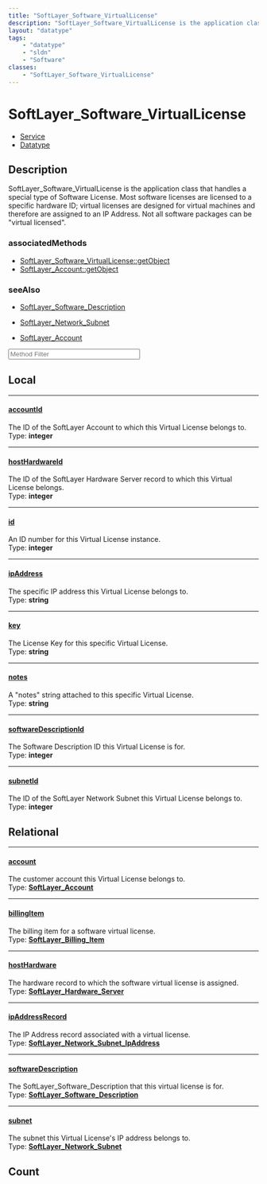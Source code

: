 ```yaml
---
title: "SoftLayer_Software_VirtualLicense"
description: "SoftLayer_Software_VirtualLicense is the application class that handles a special type of Software License.  Most softwa... "
layout: "datatype"
tags:
    - "datatype"
    - "sldn"
    - "Software"
classes:
    - "SoftLayer_Software_VirtualLicense"
---
```


# SoftLayer_Software_VirtualLicense
<div id='service-datatype'>
    <ul id='sldn-reference-tabs'>
    <li id='service'> <a href='/reference/services/SoftLayer_Software_VirtualLicense' >Service</a></li>    <li id='datatype'> <a href='/reference/datatypes/SoftLayer_Software_VirtualLicense' >Datatype</a></li>
    </ul>
</div>

## Description 
SoftLayer_Software_VirtualLicense is the application class that handles a special type of Software License.  Most software licenses are licensed to a specific hardware ID;  virtual licenses are designed for virtual machines and therefore are assigned to an IP Address.  Not all software packages can be "virtual licensed". 


### associatedMethods

*  [SoftLayer_Software_VirtualLicense::getObject](/reference/services/SoftLayer_Software_VirtualLicense/getObject )
*  [SoftLayer_Account::getObject](/reference/services/SoftLayer_Account/getObject )



### seeAlso

* [SoftLayer_Software_Description](/reference/services/SoftLayer_Software_Description )


* [SoftLayer_Network_Subnet](/reference/services/SoftLayer_Network_Subnet )


* [SoftLayer_Account](/reference/services/SoftLayer_Account )




<!-- Service Filer BEGIN -->
<div class="view-filters">
        <div class="clearfix">
            <div class="search-input-box">
                <input placeholder="Method Filter" onkeyup="titleSearch(inputId='prop-input', divId='properties', elementClass='prop-row')" 
                    type="text" id="prop-input" value="" size="30" maxlength="128" class="form-text">
            </div>
        </div>
</div>
<!-- Service Filer END -->

<div id="properties" class="content">
<div id="localProperties" class="prop-content" >

## Local
-----
[accountId]: #accountid
#### [accountId]
The ID of the SoftLayer Account to which this Virtual License belongs to.  
<span class="type-label">Type: </span>**integer**

-----
[hostHardwareId]: #hosthardwareid
#### [hostHardwareId]
The ID of the SoftLayer Hardware Server record to which this Virtual License belongs.  
<span class="type-label">Type: </span>**integer**

-----
[id]: #id
#### [id]
An ID number for this Virtual License instance.  
<span class="type-label">Type: </span>**integer**

-----
[ipAddress]: #ipaddress
#### [ipAddress]
The specific IP address this Virtual License belongs to.  
<span class="type-label">Type: </span>**string**

-----
[key]: #key
#### [key]
The License Key for this specific Virtual License.  
<span class="type-label">Type: </span>**string**

-----
[notes]: #notes
#### [notes]
A "notes" string attached to this specific Virtual License.  
<span class="type-label">Type: </span>**string**

-----
[softwareDescriptionId]: #softwaredescriptionid
#### [softwareDescriptionId]
The Software Description ID this Virtual License is for.  
<span class="type-label">Type: </span>**integer**

-----
[subnetId]: #subnetid
#### [subnetId]
The ID of the SoftLayer Network Subnet this Virtual License belongs to.  
<span class="type-label">Type: </span>**integer**

</div>
<!-- LOCAL PROPERTY END -->

<div id="relationalProperties"  class="prop-content" >

## Relational
-----
[account]: #account
#### [account]
The customer account this Virtual License belongs to.  
<span class="type-label">Type: </span>**<a href='/reference/datatypes/SoftLayer_Account'>SoftLayer_Account </a>**

-----
[billingItem]: #billingitem
#### [billingItem]
The billing item for a software virtual license.  
<span class="type-label">Type: </span>**<a href='/reference/datatypes/SoftLayer_Billing_Item'>SoftLayer_Billing_Item </a>**

-----
[hostHardware]: #hosthardware
#### [hostHardware]
The hardware record to which the software virtual license is assigned.  
<span class="type-label">Type: </span>**<a href='/reference/datatypes/SoftLayer_Hardware_Server'>SoftLayer_Hardware_Server </a>**

-----
[ipAddressRecord]: #ipaddressrecord
#### [ipAddressRecord]
The IP Address record associated with a virtual license.  
<span class="type-label">Type: </span>**<a href='/reference/datatypes/SoftLayer_Network_Subnet_IpAddress'>SoftLayer_Network_Subnet_IpAddress </a>**

-----
[softwareDescription]: #softwaredescription
#### [softwareDescription]
The SoftLayer_Software_Description that this virtual license is for.  
<span class="type-label">Type: </span>**<a href='/reference/datatypes/SoftLayer_Software_Description'>SoftLayer_Software_Description </a>**

-----
[subnet]: #subnet
#### [subnet]
The subnet this Virtual License's IP address belongs to.  
<span class="type-label">Type: </span>**<a href='/reference/datatypes/SoftLayer_Network_Subnet'>SoftLayer_Network_Subnet </a>**


## Count
</div>


